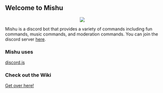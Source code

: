 ## Welcome to Mishu

<p align="center">
  <img src="https://s15.postimg.cc/ogz5mgja3/Sin_t_tulo-3.jpg">
</p>

Mishu is a discord bot that provides a variety of commands including fun commands, music commands, and moderation commands. You can join the discord server [here](https://discord.gg/cmq8E4k).

### Mishu uses

[discord.js](https://discord.js.org/#)

### Check out the Wiki
[Get over here!](https://github.com/nates15/Mishu/wiki/Commands)
